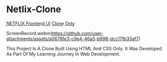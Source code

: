 # Netlix-Clone

N͟E͟T͟F͟L͟I͟X͟ F͟r͟o͟n͟t͟e͟n͟d͟ U͟I͟ C͟l͟o͟n͟e͟ O͟n͟l͟y͟


ScreenRecord.webm(https://github.com/user-attachments/assets/a0678fe3-c9e4-46a5-b998-dcc17fb33af7)


This Project Is A Clone Built Using HTML And CSS Only. It Was Developed As Part Of My Learning Journey In Web Development.
